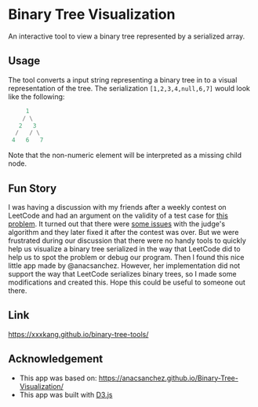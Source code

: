 # Binary Tree Visualization

An interactive tool to view a binary tree represented by a serialized array.

## Usage

The tool converts a input string representing a binary tree in to a visual representation of the tree. The serialization `[1,2,3,4,null,6,7]` would look like the following:

```python
     1
    / \
   2   3
  /   / \
 4   6   7
```

Note that the non-numeric element will be interpreted as a missing child node.

## Fun Story

I was having a discussion with my friends after a weekly contest on LeetCode and had an argument on the validity of a test case for [this problem](https://leetcode.com/problems/insufficient-nodes-in-root-to-leaf-paths/ "1080. Insufficient Nodes in Root to Leaf Paths"). It turned out that there were [some issues](https://leetcode.com/problems/insufficient-nodes-in-root-to-leaf-paths/discuss/308787/ANNOUNCEMENT-Weekly-Contest-140-has-been-declared-as-*unrated*) with the judge's algorithm and they later fixed it after the contest was over. But we were frustrated during our discussion that there were no handy tools to quickly help us visualize a binary tree serialized in the way that LeetCode did to help us to spot the problem or debug our program. Then I found this nice little app made by @anacsanchez. However, her implementation did not support the way that LeetCode serializes binary trees, so I made some modifications and created this. Hope this could be useful to someone out there.

## Link

https://xxxkang.github.io/binary-tree-tools/

## Acknowledgement
- This app was based on: https://anacsanchez.github.io/Binary-Tree-Visualization/
- This app was built with [D3.js](https://github.com/d3/d3)
